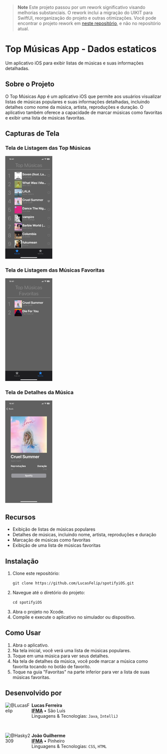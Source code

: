 > **Note**
> Este projeto passou por um rework significativo visando melhorias substanciais. O rework inclui a migração do UIKIT para SwiftUI, reorganização do projeto e outras otimizações. Você pode encontrar o projeto rework em [neste repositório](https://github.com/LucasFelip/TopMusic.git), e não no repositório atual.

# Top Músicas App - Dados estaticos 

Um aplicativo iOS para exibir listas de músicas e suas informações detalhadas.

## Sobre o Projeto

O Top Músicas App é um aplicativo iOS que permite aos usuários visualizar listas de músicas populares e suas informações detalhadas, incluindo detalhes como nome da música, artista, reproduções e duração. O aplicativo também oferece a capacidade de marcar músicas como favoritas e exibir uma lista de músicas favoritas.

## Capturas de Tela
### Tela de Listagem das Top Músicas
<img width="150px" src="img.png">

### Tela de Listagem das Músicas Favoritas
<img width="150px" src="img_1.png">

### Tela de Detalhes da Música
<img width="150px" src="img_2.png">

## Recursos

- Exibição de listas de músicas populares
- Detalhes de músicas, incluindo nome, artista, reproduções e duração
- Marcação de músicas como favoritas
- Exibição de uma lista de músicas favoritas

## Instalação

1. Clone este repositório: 
    ```
    git clone https://github.com/LucasFelip/spotifyiOS.git
    ```
2. Navegue até o diretório do projeto:
     ```
    cd spotifyiOS
    ```
3. Abra o projeto no Xcode.
4. Compile e execute o aplicativo no simulador ou dispositivo.

## Como Usar

1. Abra o aplicativo.
2. Na tela inicial, você verá uma lista de músicas populares.
3. Toque em uma música para ver seus detalhes.
4. Na tela de detalhes da música, você pode marcar a música como favorita tocando no botão de favorito.
5. Toque na guia "Favoritas" na parte inferior para ver a lista de suas músicas favoritas.

## Desenvolvido por
[<img align="left" height="84px" width="84px" alt="@LucasFelip" src="https://avatars.githubusercontent.com/LucasFelip?size=64">](https://github.com/LucasFelip)
**Lucas Ferreira** \
[**IFMA**](https://portal.ifma.edu.br/inicio/) • São Luís \
Linguagens & Tecnologias: `Java`, `IntelliJ`

<br>

[<img align="left" height="84px" width="84px" alt="@Hasky2309" src="https://avatars.githubusercontent.com/Hasky2309?size=64">](https://github.com/Hasky2309)
**João Guilherme** \
[**IFMA**](https://portal.ifma.edu.br/inicio/) • Pinheiro \
Linguagens & Tecnologias: `CSS`, `HTML`

<br><br>
